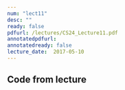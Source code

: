 ```yaml
---
num: "lect11"
desc: ""
ready: false
pdfurl: /lectures/CS24_Lecture11.pdf
annotatedpdfurl: 
annotatedready: false
lecture_date:  2017-05-10
---
```


## Code from lecture

